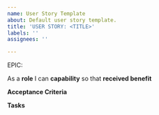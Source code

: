 ```yaml
---
name: User Story Template
about: Default user story template.
title: 'USER STORY: <TITLE>'
labels: ''
assignees: ''

---
```


EPIC: <epic>

As a **role** I can **capability** so that **received benefit**

**Acceptance Criteria**


**Tasks**

